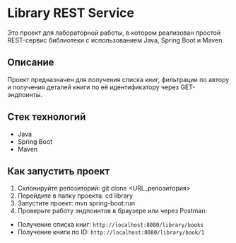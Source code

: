 # Library REST Service

Это проект для лабораторной работы, в котором реализован простой REST-сервис библиотеки с использованием Java, Spring Boot и Maven.

## Описание
Проект предназначен для получения списка книг, фильтрации по автору и получения деталей книги по её идентификатору через GET-эндпоинты.

## Стек технологий
- Java
- Spring Boot
- Maven

## Как запустить проект
1. Склонируйте репозиторий: git clone <URL_репозитория>
2. Перейдите в папку проекта:
   cd library
3. Запустите проект: mvn spring-boot:run
4. Проверьте работу эндпоинтов в браузере или через Postman:
- Получение списка книг: `http://localhost:8080/library/books`
- Получение книги по ID: `http://localhost:8080/library/book/1`
